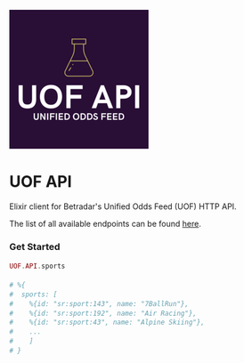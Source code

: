 ![UOF API](https://github.com/efcasado/uof_api/raw/main/assets/readme_logo.png)

# UOF API

Elixir client for Betradar's Unified Odds Feed (UOF) HTTP API.

The list of all available endpoints can be found
[here](https://docs.betradar.com/display/BD/UOF+-+List+of+End+Points).


### Get Started

```elixir
UOF.API.sports

# %{
#  sports: [
#    %{id: "sr:sport:143", name: "7BallRun"},
#    %{id: "sr:sport:192", name: "Air Racing"},
#    %{id: "sr:sport:43", name: "Alpine Skiing"},
#    ...
#    ]
# }
```